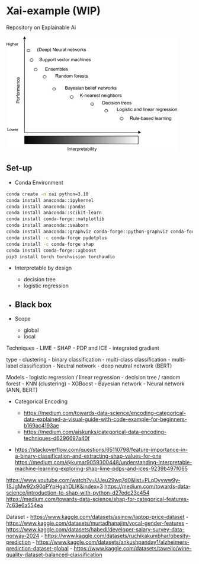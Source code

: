 # Xai-example (WIP)
Repository on Explainable Ai 

![alt text](./static/tradeoff.png)

## Set-up
- Conda Environment
```sh
conda create -n xai python=3.10
conda install anaconda::ipykernel
conda install anaconda::pandas
conda install anaconda::scikit-learn
conda install conda-forge::matplotlib
conda install anaconda::seaborn
conda install anaconda::graphviz conda-forge::python-graphviz conda-forge::pydot
conda install -c conda-forge pydotplus
conda install -c conda-forge shap
conda install conda-forge::xgboost
pip3 install torch torchvision torchaudio
```



- Interpretable by design
    - decision tree
    - logistic regression
- Black box
    - 


- Scope
    - global
    - local

Techniques
    - LIME
    - SHAP
    - PDP and ICE
    - integrated gradient

type
    - clustering
    - binary classification
    - multi-class classification
    - multi-label classification
    - Neutral network
    - deep neutral network (BERT)

Models
    - logistic regression / linear regression
    - decision tree / random forest
    - KNN (clustering)
    - XGBoost 
    - Bayesian network
    - Neural network (ANN, BERT)

- Categorical Encoding
    - https://medium.com/towards-data-science/encoding-categorical-data-explained-a-visual-guide-with-code-example-for-beginners-b169ac4193ae
    - https://medium.com/aiskunks/categorical-data-encoding-techniques-d6296697a40f

- https://stackoverflow.com/questions/65110798/feature-importance-in-a-binary-classification-and-extracting-shap-values-for-one
https://medium.com/@kumar9059300448/understanding-interpretable-machine-learning-exploring-shap-lime-pdps-and-ices-9239b497f065

https://www.youtube.com/watch?v=UJeu29wq7d0&list=PLqDyyww9y-1SJgMw92x90qPYpHgahDLIK&index=3
https://medium.com/towards-data-science/introduction-to-shap-with-python-d27edc23c454
https://medium.com/towards-data-science/shap-for-categorical-features-7c63e6a554ea

Dataset
    - https://www.kaggle.com/datasets/asinow/laptop-price-dataset
    - https://www.kaggle.com/datasets/murtadhanajim/vocal-gender-features
    - https://www.kaggle.com/datasets/habedi/developer-salary-survey-data-norway-2024
    - https://www.kaggle.com/datasets/ruchikakumbhar/obesity-prediction
    - https://www.kaggle.com/datasets/ankushpanday1/alzheimers-prediction-dataset-global
    - https://www.kaggle.com/datasets/taweilo/wine-quality-dataset-balanced-classification